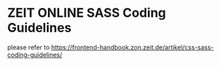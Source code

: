 # ZEIT ONLINE SASS Coding Guidelines

please refer to https://frontend-handbook.zon.zeit.de/artikel/css-sass-coding-guidelines/

